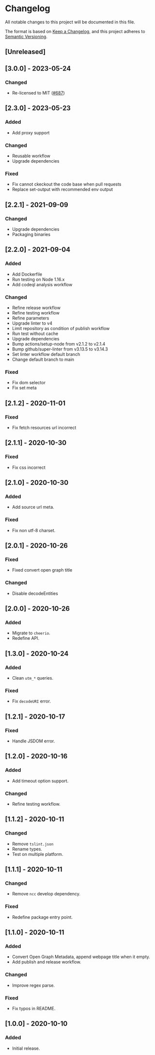 # Changelog
All notable changes to this project will be documented in this file.

The format is based on [Keep a Changelog](https://keepachangelog.com/en/1.0.0/),
and this project adheres to [Semantic Versioning](https://semver.org/spec/v2.0.0.html).

<!-- markdownlint-disable -->

## [Unreleased]

## [3.0.0] - 2023-05-24

### Changed
- Re-licensed to MIT ([#687](https://github.com/wabarc/cairn/pull/687))

## [2.3.0] - 2023-05-23

### Added
- Add proxy support

### Changed
- Reusable workflow
- Upgrade dependencies

### Fixed
- Fix cannot ckeckout the code base when pull requests
- Replace set-output with recommended env output

## [2.2.1] - 2021-09-09

### Changed
- Upgrade dependencies
- Packaging binaries

## [2.2.0] - 2021-09-04

### Added
- Add Dockerfile
- Run testing on Node 1.16.x
- Add codeql analysis workflow

### Changed
- Refine release workflow
- Refine testing workflow
- Refine parameters
- Upgrade linter to v4
- Limit repository as condition of publish workflow
- Run test without cache
- Upgrade dependencies
- Bump actions/setup-node from v2.1.2 to v2.1.4
- Bump github/super-linter from v3.13.5 to v3.14.3
- Set linter workflow default branch
- Change default branch to main

### Fixed
- Fix dom selector
- Fix set meta

## [2.1.2] - 2020-11-01

### Fixed
- Fix fetch resources url incorrect

## [2.1.1] - 2020-10-30

### Fixed
- Fix css incorrect

## [2.1.0] - 2020-10-30

### Added
- Add source url meta.

### Fixed
- Fix non utf-8 charset.

## [2.0.1] - 2020-10-26

### Fixed
- Fixed convert open graph title

### Changed
- Disable decodeEntities

## [2.0.0] - 2020-10-26

### Added
- Migrate to `cheerio`.
- Redefine API.

## [1.3.0] - 2020-10-24

### Added
- Clean `utm_*` queries.

### Fixed
- Fix `decodeURI` error.

## [1.2.1] - 2020-10-17

### Fixed
- Handle JSDOM error.

## [1.2.0] - 2020-10-16

### Added
- Add timeout option support.

### Changed
- Refine testing workflow.

## [1.1.2] - 2020-10-11

### Changed
- Remove `tslint.json`
- Rename types.
- Test on multiple platform.

## [1.1.1] - 2020-10-11

### Changed
- Remove `ncc` develop dependency.

### Fixed
- Redefine package entry point.

## [1.1.0] - 2020-10-11

### Added
- Convert Open Graph Metadata, append webpage title when it empty.
- Add publish and release workflow.

### Changed
- Improve regex parse.

### Fixed
- Fix typos in README.

## [1.0.0] - 2020-10-10

### Added
- Initial release.

<!-- markdownlint-restore -->
